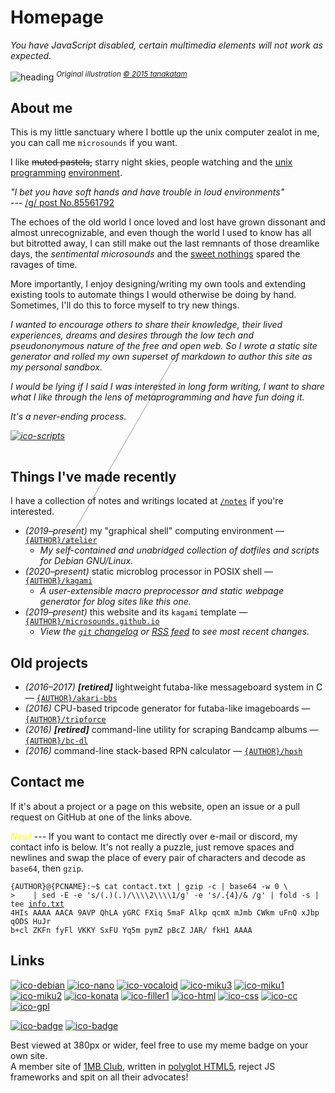 # Homepage
<noscript>
	<em>You have JavaScript disabled, certain multimedia elements will not work as expected.</em>
</noscript>

![heading]({DOC_ROOT}/static/starry.jpg)
<span class="aside"><sup>_Original illustration [&copy; 2015 tanakatam][illust]_</sup></span>

## About me
This is my little sanctuary where I bottle up the unix computer zealot in me, you can call me `microsounds` if you want.

I like ~~muted pastels,~~ starry night skies, people watching and the [unix][unix1] [programming][unix2] [environment][unix3].

<div class="aside right">

*"I bet you have soft hands and have trouble in loud environments"*<br/>
--- [/g/ post No.85561792](https://desuarchive.org/g/thread/85512771/#85561792)

</div>

The echoes of the old world I once loved and lost have grown dissonant and almost unrecognizable,
and even though the world I used to know has all but bitrotted away,
I can still make out the last remnants of those dreamlike days,
the _sentimental microsounds_ and the [sweet nothings][noise] spared the ravages of time.

More importantly, I enjoy designing/writing my own tools and extending existing tools to automate things I would otherwise be doing by hand.
Sometimes, I'll do this to force myself to try new things.

<div class="right" style="filter: grayscale(65%); font-style: italic;">

I wanted to encourage others to share their knowledge, their lived experiences, dreams and desires through the low tech and pseudononymous nature of the free and open web.
So I wrote a static site generator and rolled my own superset of markdown to author this site as my personal sandbox.

I would be lying if I said I was interested in long form writing, I want to share what I like through the lens of metaprogramming and have fun doing it.

It's a never-ending process.

[![ico-scripts]({DOC_ROOT}/static/shimemiku/shime33.png)](notes/dotfiles.md "It's pretty fun though.")

<!-- firefox renders this hr element above this entire floated div if not placed here -->
<hr style="width: 70%;
    border-style: line none none;
    border-width: 5px;
    color: #FFF;
	transform: rotate(120deg);
	opacity: 40%;"/>
</div>

## Things I've made recently
I have a collection of notes and writings located at [`/notes`](notes/index.md) if you're interested.

* _(2019–present)_ my "graphical shell" computing environment — [`{AUTHOR}/atelier`]({DOC_ROOT}/notes/dotfiles.md)
	* _My self-contained and unabridged collection of dotfiles and scripts for Debian GNU/Linux._
* _(2020–present)_ static microblog processor in POSIX shell — [`{AUTHOR}/kagami`]({GIT_REMOTE}/kagami)
	* _A user-extensible macro preprocessor and static webpage generator for blog sites like this one._
* _(2019–present)_ this website and its `kagami` template — [`{AUTHOR}/microsounds.github.io`]({GIT_REMOTE}/microsounds.github.io)
	* _<span id="gh-update">View the [`git` changelog]({GIT_REMOTE}/microsounds.github.io/commits) or [RSS feed]({SITE_HOSTNAME}/rss.xml) to see most recent changes.</span>_


## Old projects
* _(2016–2017)_ ***[retired]*** lightweight futaba-like messageboard system in C — [`{AUTHOR}/akari-bbs`]({GIT_REMOTE}/akari-bbs)
* _(2016)_ CPU-based tripcode generator for futaba-like imageboards — [`{AUTHOR}/tripforce`]({GIT_REMOTE}/tripforce)
* _(2016)_ ***[retired]*** command-line utility for scraping Bandcamp albums — [`{AUTHOR}/bc-dl`]({GIT_REMOTE}/bc-dl)
* _(2016)_ command-line stack-based RPN calculator — [`{AUTHOR}/hpsh`]({GIT_REMOTE}/hpsh)

## Contact me
If it's about a project or a page on this website, open an issue or a pull request on GitHub at one of the links above.

<span class="blink" style="color: #FFFF00;"><em>New!</em></span> ---
If you want to contact me directly over e-mail or discord, my contact info is below.
It's not really a puzzle, just remove spaces and newlines and swap the place of every pair of characters and decode as `base64`, then `gzip`.

<pre><code><span class="term-prompt">{AUTHOR}@{PCNAME}</span>:<span class="term-dir">~</span>$ cat contact.txt | gzip -c | base64 -w 0 \
&gt;	| sed -E -e 's/(.)(.)/\\\\2\\\\1/g' -e 's/.&#123;4&#125;/&amp; /g' | fold -s | tee <a href="{DOC_ROOT}/info.txt">info.txt</a>
4HIs AAAA AACA 9AVP QhLA yGRC FXiq 5maF Alkp qcmX mJmb CWkm uFnQ xJbp qODS HuJr
b+cl ZKFn fyFl VKKY SxFU Yq5m pymZ pBcZ JAR/ fkH1 AAAA
</code></pre>

## Links
<div class="center">

[![ico-debian]({DOC_ROOT}/static/button/debian.png)](https://debian.org/distrib)
[![ico-nano]({DOC_ROOT}/static/button/nano.png)](https://nano-editor.org)
[![ico-vocaloid]({DOC_ROOT}/static/button/vocaloid.gif)](https://www.youtube.com/watch?v=JmvOuyeqoLw&amp;list=PLJQumuuts49qC9sbhf4Deky0-XZuY09A_)
[![ico-miku3]({DOC_ROOT}/static/button/mikuproved.gif)](/EEEEEEEEEEEEEEEEEEEEEEE)
[![ico-miku1]({DOC_ROOT}/static/button/hatsunemiku1.gif)](https://www.youtube.com/watch?v=3rsBLRFONEs)
[![ico-miku2]({DOC_ROOT}/static/button/miku.gif)](https://www.youtube.com/watch?v=Z7VnvCWCOww)
[![ico-konata]({DOC_ROOT}/static/button/konata.gif)](https://www.youtube.com/watch?v=KGD-mFTY6mw)
[![ico-filler1]({DOC_ROOT}/static/button/88x31pinkmarble.gif)](/eeeeeeeeeeeeeeeeee)
[![ico-html]({DOC_ROOT}/static/button/valid-html5-blue.svg)](https://validator.w3.org/check/referer)
[![ico-css]({DOC_ROOT}/static/button/valid-css-blue.svg)](https://jigsaw.w3.org/css-validator/check/referer)
[![ico-cc]({DOC_ROOT}/static/button/cc.png)]({CC_BY_SA})
[![ico-gpl]({DOC_ROOT}/static/button/gpl.png)]({GNU_GPL})

[![ico-badge]({DOC_ROOT}/static/button/badge.png)]({DOC_ROOT}/static/button/badge.png "static version")
[![ico-badge]({DOC_ROOT}/static/button/badge.gif)]({DOC_ROOT}/static/button/badge.gif "animated version")

<span class="aside">Best viewed at 380px or wider, feel free to use my meme badge on your own site.</span>
<br/>
<span class="aside">A member site of [1MB Club][1mb], written in [polyglot HTML5][xhtml], reject JS frameworks and spit on all their advocates!</span>

</div>

[1mb]: https://1mb.club
[xhtml]: {GIT_REMOTE}/microsounds.github.io#-validation

<script type="text/javascript">
/* <![CDATA[ */
	/* fetch date of last update */
	var api = 'https://api.github.com/repos/{AUTHOR}/microsounds.github.io/branches/master';
	var req = new XMLHttpRequest();
	req.open('GET', api, true);
	req.onload = function() {
		if (this.status == 200) {
			document.getElementById('gh-update').innerHTML += ' Last updated on ' +
				new Date(JSON.parse(this.response).commit.commit.author.date).toLocaleDateString() + '.';
		}
	};
	req.send();
/* ]]> */
</script>

<!-- extended reading on unix and adjacent topics -->
<!-- [unix]: http://emulator.pdp-11.org.ru/misc/1978.07_-_Bell_System_Technical_Journal.pdf -->
[unix1]: https://files.catbox.moe/gn20dj.pdf
       "Bell System Technical Journal Vol. 57, No. 6, Part 2, pp. 1905- (July-Aug. 1978), Dennis Ritchie, Ken Thompson"
[unix2]: http://files.catwell.info/misc/mirror/the-unix-programming-environment-kernighan-pike.pdf
       "The Unix Programming Environment (1984), Brian Kernighan, Rob Pike"
[unix3]: http://www.catb.org/~esr/writings/taoup/html/
       "The Art of Unix Programming (2003), Eric S. Raymond"

[noise]: https://effexxx.bandcamp.com/album/from-4jyo-han-to-everywhere-again
       "from 4jyo​-​han to everywhere (2011), effe"

[illust]: https://gelbooru.com/index.php?page=post&s=view&id=3757995
